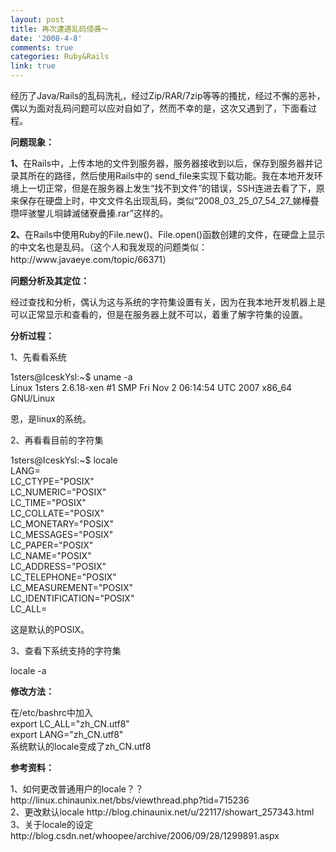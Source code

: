 ```yaml
---
layout: post
title: 再次遭遇乱码侵袭～
date: '2008-4-8'
comments: true
categories: Ruby&Rails
link: true
---
```

<p>经历了Java/Rails的乱码洗礼，经过Zip/RAR/7zip等等的搔扰，经过不懈的恶补，偶以为面对乱码问题可以应对自如了，然而不幸的是，这次又遇到了，下面看过程。</p>
<p><strong>问题现象：</strong></p>
<p><strong>1、</strong>在Rails中，上传本地的文件到服务器，服务器接收到以后，保存到服务器并记录其所在的路径，然后使用Rails中的 send_file来实现下载功能。我在本地开发环境上一切正常，但是在服务器上发生&ldquo;找不到文件&rdquo;的错误，SSH连进去看了下，原来保存在硬盘上时，中文文件名出现乱码，类似&ldquo;2008_03_25_07_54_27_娣樺疂瓒呯骇鐢ㄦ埛鎼滅储寮曟搸.rar&rdquo;这样的。</p>
<p><strong>2、</strong>在Rails中使用Ruby的File.new()、File.open()函数创建的文件，在硬盘上显示的中文名也是乱码。（这个人和我发现的问题类似：http://www.javaeye.com/topic/66371）</p>
<p><strong>问题分析及其定位：</strong></p>
<p>经过查找和分析，偶认为这与系统的字符集设置有关，因为在我本地开发机器上是可以正常显示和查看的，但是在服务器上就不可以，着重了解字符集的设置。</p>
<p><strong>分析过程：</strong></p>
<p>1、先看看系统</p>
<p>1sters@IceskYsl:~$ uname -a<br />
Linux 1sters 2.6.18-xen #1 SMP Fri Nov 2 06:14:54 UTC 2007 x86_64 GNU/Linux</p>
<p>恩，是linux的系统。</p>
<p>2、再看看目前的字符集</p>
<p>1sters@IceskYsl:~$ locale<br />
LANG=<br />
LC_CTYPE=&quot;POSIX&quot;<br />
LC_NUMERIC=&quot;POSIX&quot;<br />
LC_TIME=&quot;POSIX&quot;<br />
LC_COLLATE=&quot;POSIX&quot;<br />
LC_MONETARY=&quot;POSIX&quot;<br />
LC_MESSAGES=&quot;POSIX&quot;<br />
LC_PAPER=&quot;POSIX&quot;<br />
LC_NAME=&quot;POSIX&quot;<br />
LC_ADDRESS=&quot;POSIX&quot;<br />
LC_TELEPHONE=&quot;POSIX&quot;<br />
LC_MEASUREMENT=&quot;POSIX&quot;<br />
LC_IDENTIFICATION=&quot;POSIX&quot;<br />
LC_ALL=</p>
<p>这是默认的POSIX。</p>
<p>3、查看下系统支持的字符集</p>
<p>locale -a</p>
<p><strong>修改方法：</strong></p>
<p>在/etc/bashrc中加入<br />
export LC_ALL=&quot;zh_CN.utf8&quot;<br />
export LANG=&quot;zh_CN.utf8&quot;<br />
系统默认的locale变成了zh_CN.utf8</p>
<p><strong>参考资料：</strong></p>
<p>1、如何更改普通用户的locale？？http://linux.chinaunix.net/bbs/viewthread.php?tid=715236<br />
2、更改默认locale http://blog.chinaunix.net/u/22117/showart_257343.html<br />
3、关于locale的设定 http://blog.csdn.net/whoopee/archive/2006/09/28/1299891.aspx</p>

